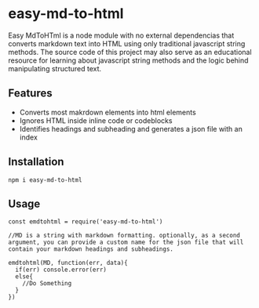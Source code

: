 # easy-md-to-html

Easy MdToHTml is a node module with no external dependencias that converts markdown text into HTML using only traditional javascript string methods. The source code of this project may also serve as an educational resource for learning about javascript string methods and the logic behind manipulating structured text.

## Features
- Converts most makrdown elements into html elements 
- Ignores HTML inside inline code or codeblocks
- Identifies headings and subheading and generates a json file with an index

## Installation
`npm i easy-md-to-html`

## Usage
    const emdtohtml = require('easy-md-to-html')

    //MD is a string with markdown formatting. optionally, as a second argument, you can provide a custom name for the json file that will contain your markdown headings and subheadings.

    emdtohtml(MD, function(err, data){
      if(err) console.error(err)
      else{
        //Do Something
      }
    })




